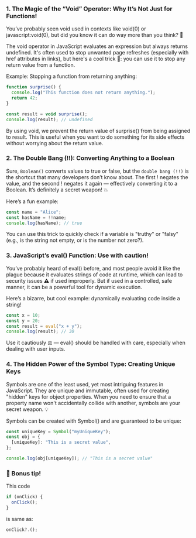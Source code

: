 ### 1. The Magic of the “Void” Operator: Why It’s Not Just for Functions!

You’ve probably seen void used in contexts like void(0) or javascript:void(0), but did you know it can do way more than you think? 🤔

The void operator in JavaScript evaluates an expression but always returns undefined. It's often used to stop unwanted page refreshes (especially with href attributes in links), but here's a cool trick 🔮: you can use it to stop any return value from a function.

Example: Stopping a function from returning anything:

```typescript
function surprise() {
  console.log("This function does not return anything.");
  return 42;
}

const result = void surprise();
console.log(result); // undefined
```

By using void, we prevent the return value of surprise() from being assigned to result. This is useful when you want to do something for its side effects without worrying about the return value.

### 2. The Double Bang (!!): Converting Anything to a Boolean

Sure, `Boolean()` converts values to true or false, but the `double bang (!!)` is the shortcut that many developers don’t know about. The first ! negates the value, and the second ! negates it again — effectively converting it to a Boolean. It’s definitely a secret weapon! 💥

Here’s a fun example:

```typescript
const name = "Alice";
const hasName = !!name;
console.log(hasName); // true
```

You can use this trick to quickly check if a variable is "truthy" or "falsy" (e.g., is the string not empty, or is the number not zero?).

### 3. JavaScript’s eval() Function: Use with caution!

You’ve probably heard of eval() before, and most people avoid it like the plague because it evaluates strings of code at runtime, which can lead to security issues ⚠️ if used improperly. But if used in a controlled, safe manner, it can be a powerful tool for dynamic execution.

Here’s a bizarre, but cool example: dynamically evaluating code inside a string!

```typescript
const x = 10;
const y = 20;
const result = eval("x + y");
console.log(result); // 30
```

Use it cautiously ⚖️ — eval() should be handled with care, especially when dealing with user inputs.

### 4. The Hidden Power of the Symbol Type: Creating Unique Keys

Symbols are one of the least used, yet most intriguing features in JavaScript. They are unique and immutable, often used for creating "hidden" keys for object properties. When you need to ensure that a property name won't accidentally collide with another, symbols are your secret weapon. 💡

Symbols can be created with Symbol() and are guaranteed to be unique:

```typescript
const uniqueKey = Symbol("myUniqueKey");
const obj = {
  [uniqueKey]: "This is a secret value",
};

console.log(obj[uniqueKey]); // "This is a secret value"
```

### 🎁 Bonus tip!

This code

```typescript
if (onClick) {
  onClick();
}
```

is same as:

```typescript
onClick?.();
```
